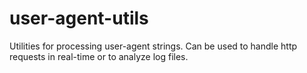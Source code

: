 user-agent-utils
================

Utilities for processing user-agent strings. Can be used to handle http requests in real-time or to analyze log files. 
